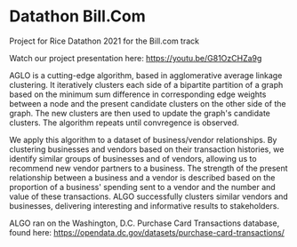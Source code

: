 # Datathon Bill.Com
Project for Rice Datathon 2021 for the Bill.com track

Watch our project presentation here:  https://youtu.be/G81OzCHZa9g

AGLO is a cutting-edge algorithm, based in agglomerative average linkage clustering.  It iteratively clusters each side of a bipartite partition of a graph based on the minimum sum difference in corresponding edge weights between a node and the present candidate clusters on the other side of the graph.  The new clusters are then used to update the graph's candidate clusters.  The algorithm repeats until convregence is observed.

We apply this algorithm to a dataset of business/vendor relationships.  By clustering businesses and vendors based on their transaction histories, we identify similar groups of businesses and of vendors, allowing us to recommend new vendor partners to a business.  The strength of the present relationship between a business and a vendor is described based on the proportion of a business' spending sent to a vendor and the number and value of these transactions.  ALGO successfully clusters similar vendors and businesses, delivering interesting and informative results to stakeholders.

ALGO ran on the Washington, D.C. Purchase Card Transactions database, found here: https://opendata.dc.gov/datasets/purchase-card-transactions/
